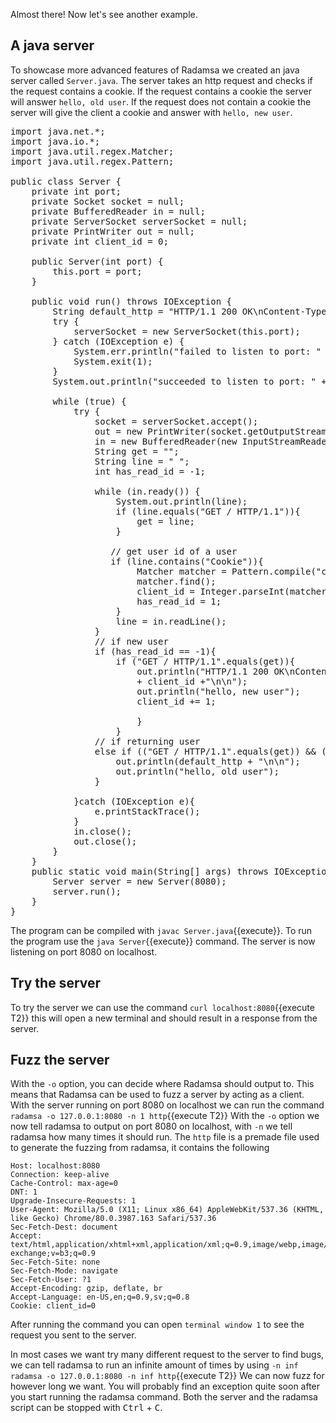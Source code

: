 Almost there! Now let's see another example.

## A java server
To showcase more advanced features of Radamsa we created an java server called `Server.java`. The server takes an http request and checks if the request contains a cookie. If the request contains a cookie the server will answer `hello, old user`. If the request does not contain a cookie the server will give the client a cookie and answer with `hello, new user`.

<pre class="file">
import java.net.*;
import java.io.*;
import java.util.regex.Matcher;
import java.util.regex.Pattern;

public class Server {
    private int port;
    private Socket socket = null;
    private BufferedReader in = null;
    private ServerSocket serverSocket = null;
    private PrintWriter out = null;
    private int client_id = 0;

    public Server(int port) {
        this.port = port;
    }

    public void run() throws IOException {
        String default_http = "HTTP/1.1 200 OK\nContent-Type: text/plain\n";
        try {
            serverSocket = new ServerSocket(this.port);
        } catch (IOException e) {
            System.err.println("failed to listen to port: " + this.port);
            System.exit(1);
        }
        System.out.println("succeeded to listen to port: " + this.port);

        while (true) {
            try {
                socket = serverSocket.accept();
                out = new PrintWriter(socket.getOutputStream(), true);
                in = new BufferedReader(new InputStreamReader(socket.getInputStream()));
                String get = "";
                String line = " ";
                int has_read_id = -1;

                while (in.ready()) {
                    System.out.println(line);
                    if (line.equals("GET / HTTP/1.1")){
                        get = line;
                    }
                
                   // get user id of a user
                   if (line.contains("Cookie")){
                        Matcher matcher = Pattern.compile("client_id=(\\d*)").matcher(line);
                        matcher.find();
                        client_id = Integer.parseInt(matcher.group(1));
                        has_read_id = 1;
                    }
                    line = in.readLine();
                }
                // if new user
                if (has_read_id == -1){
                    if ("GET / HTTP/1.1".equals(get)){
                        out.println("HTTP/1.1 200 OK\nContent-Type: text/plain\nSet-Cookie: client_id="
                        + client_id +"\n\n");
                        out.println("hello, new user");
                        client_id += 1;

                        }
                    }
                // if returning user
                else if (("GET / HTTP/1.1".equals(get)) && (has_read_id != -1)){
                    out.println(default_http + "\n\n");
                    out.println("hello, old user");
                }
              
            }catch (IOException e){
                e.printStackTrace();
            }
            in.close();
            out.close();
        }
    }
    public static void main(String[] args) throws IOException {
        Server server = new Server(8080);
        server.run();
    }
}
</pre>

The program can be compiled with `javac Server.java`{{execute}}. To run the program use the `java Server`{{execute}} command. The server is now listening on port 8080 on localhost.

## Try the server
To try the server we can use the command `curl localhost:8080`{{execute T2}} this will open a new terminal and should result in a response from the server.

## Fuzz the server
With the `-o` option, you can decide where Radamsa should output to. This means that Radamsa can be used to fuzz a server by acting as a client. 
With the server running on port 8080 on localhost we can run the command `radamsa -o 127.0.0.1:8080 -n 1 http`{{execute T2}} With the `-o` option we now tell radamsa to output on port 8080 on localhost, with `-n` we tell radamsa how many times it should run. The `http` file is a premade file used to generate the fuzzing from radamsa, it contains the following

```GET / HTTP/1.1
Host: localhost:8080
Connection: keep-alive
Cache-Control: max-age=0
DNT: 1
Upgrade-Insecure-Requests: 1
User-Agent: Mozilla/5.0 (X11; Linux x86_64) AppleWebKit/537.36 (KHTML, like Gecko) Chrome/80.0.3987.163 Safari/537.36
Sec-Fetch-Dest: document
Accept: text/html,application/xhtml+xml,application/xml;q=0.9,image/webp,image/apng,*/*;q=0.8,application/signed-exchange;v=b3;q=0.9
Sec-Fetch-Site: none
Sec-Fetch-Mode: navigate
Sec-Fetch-User: ?1
Accept-Encoding: gzip, deflate, br
Accept-Language: en-US,en;q=0.9,sv;q=0.8
Cookie: client_id=0
```
After running the command you can open `terminal window 1` to see the request you sent to the server.

In most cases we want try many different request to the server to find bugs, we can tell radamsa to run an infinite amount of times by using `-n inf`
`radamsa -o 127.0.0.1:8080 -n inf http`{{execute T2}} We can now fuzz for however long we want. You will probably find an exception quite soon after you start running the radamsa command. Both the server and the radamsa script can be stopped with <kbd>Ctrl</kbd> + <kbd>C</kbd>.
